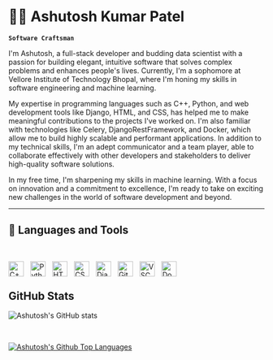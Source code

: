 # 🏄‍♂️ Ashutosh Kumar Patel

**`Software Craftsman`**

I'm Ashutosh, a full-stack developer and budding data scientist with a passion for building elegant, intuitive software that solves complex problems and enhances people's lives. Currently, I'm a sophomore at Vellore Institute of Technology Bhopal, where I'm honing my skills in software engineering and machine learning.

My expertise in programming languages such as C++, Python, and web development tools like Django, HTML, and CSS, has helped me to make meaningful contributions to the projects I've worked on. I'm also familiar with technologies like Celery, DjangoRestFramework, and Docker, which allow me to build highly scalable and performant applications. In addition to my technical skills, I'm an adept communicator and a team player, able to collaborate effectively with other developers and stakeholders to deliver high-quality software solutions.

In my free time, I'm sharpening my skills in machine learning. With a focus on innovation and a commitment to excellence, I'm ready to take on exciting new challenges in the world of software development and beyond.

---

## 🧰 Languages and Tools
<br />
<p>
    <img align="left" style="padding-right: 10px; width: 30px" src="https://cdn.jsdelivr.net/gh/devicons/devicon/icons/cplusplus/cplusplus-original.svg" alt="C++" />
    <img align="left" style="padding-right: 10px; width: 30px" src="https://cdn.jsdelivr.net/gh/devicons/devicon/icons/python/python-original.svg" alt="Python" />
    <img align="left" style="padding-right: 10px; width: 30px" src="https://cdn.jsdelivr.net/gh/devicons/devicon/icons/html5/html5-original.svg" alt="HTML5" />
    <img align="left" style="padding-right: 10px; width: 30px" src="https://cdn.jsdelivr.net/gh/devicons/devicon/icons/css3/css3-original.svg" alt="CSS3" />
    <img align="left" style="padding-right: 10px; width: 30px" src="https://cdn.jsdelivr.net/gh/devicons/devicon/icons/django/django-plain.svg" alt="Django" />
    <img align="left" style="padding-right: 10px; width: 30px" src="https://cdn.jsdelivr.net/gh/devicons/devicon/icons/git/git-original.svg" alt="Git" />
    <img align="left" style="padding-right: 10px; width: 30px" src="https://cdn.jsdelivr.net/gh/devicons/devicon/icons/vscode/vscode-original.svg" alt="VSCode" />
    <img align="left" style="padding-right: 10px; width: 30px" src="https://cdn.jsdelivr.net/gh/devicons/devicon/icons/docker/docker-plain-wordmark.svg" alt="Docker" />
</p>
<br />

#

## GitHub Stats

![Ashutosh's GitHub stats](https://github-readme-stats.vercel.app/api?username=AshutoshKumarPatel&show_icons=true&theme=github_dark)

<br />

[![Ashutosh's Github Top Languages](https://github-readme-stats.vercel.app/api/top-langs/?username=AshutoshKumarPatel)](https://github.com/anuraghazra/github-readme-stats)

